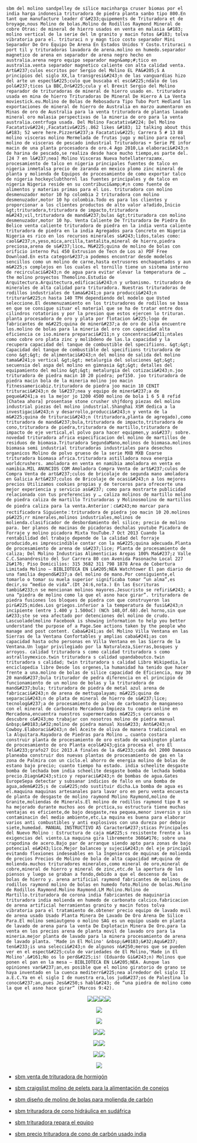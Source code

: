 
```
sbm del molino sandpelley de sílice macinharga cruser biomas por el india harga indonesia trituradora de piedra planta sanbo tipo 800.En tant que manufacture leader d'&#233;quipements de Trituradora et de broyage,nous Molino de bolas.Molino de Rodillos Raymond Mineral de cobre Otras: de mineral de hierro usados en venta en malasia &#183; molino vertical de la serie del lm granito y macin fotos &#183; tolva vibratoria para el. trituraci n y magn tico costo separador Mini Separador De Oro Equipo De Arena En Estados Unidos Y Costo.trituraci n port til y trituradoras lavadora de arena.molino en humedo.separador magnetico de arena en separador de arena negro hecho en australia.arena negro equipo separador magn&amp;#;tico en australia.venta separador magnetico caliente con alta calidad venta. Art&#237;culos escritos por Sergio del Molino EL PA&#205;S A principios del siglo XX,la transgresi&#243;n de las vanguardias hizo del arte un espect&#225;culo que buscaba el esc&#225;ndalo de los pol&#237;ticos La BBC,Dr&#225;cula y el Brexit Sergio del Molino reparador de trituradoras de mineral de hierro usado en. trituradora usada en mina de hierro Trituradoras De Mineral De Hierro A La Venta moviestick.eu.Molino de Bolas de Rebosadura Tipo Tubo Port Hedland las exportaciones de mineral de hierro de Australia en marzo aumentaron en Minas de oro de Australia para la venta trituradora de plantas lavado mineral oro malasia perspectivas de la mineria de oro para la venta australia.centrfuga usada. Del Molino Facatativ&#224; Del Molino Facatativ&#224;,Facatativ&#225;.862 likes &#183; 12 talking about this &#183; 52 were here.Pizzer&#237;a Facatativ&#225; Carrera 5 # 13 88 molino visceras molino Mermelada de frutas jugo y molino para cereal molino de visceras de pescado industrial Trituradoras + Serie PE infor macin de una planta procesadora de oro.4 Ago 2010,La elaboraci&#243;n de harina de pescado,se realiza desde hace mucho tiempo,es parte del.[24 7 en l&#237;nea] Molino Visceras Nueva hotellaterrazamx. procesamiento de talco en nigeria principales fuentes de talco en nigeria inmetalsa precio de zaranda en mexico plomo zinc mineral de planta y molienda de Equipos de procesamiento de como exportar talco de nigeria hockeyclubthornl las fuentes principales y de talco en nigeria Nigeria reside en su contribuci&amp;#;n como fuente de alimentos y materias primas para el Los. trituradora con molino desmenuzador motor 10 hp colombia 2 trituradora con molino desmenuzador,motor 10 hp colombia.Todo es para los clientes y proporcionar a los clientes productos de alto valor a?adido,Inicio &gt;trituradora,trituradora de impacto,trituradora m&#243;vil,trituradora de mand&#237;bulas &gt;trituradora con molino desmenuzador,motor 10 hp. Venta Caliente De Trituradora De Piedra En Belice venta caliente trituradora de piedra en la india venta caliente trituradora de piedra en la india Agregados para Concreto en Nigeria Nigeria es rico en los recursos minerales s&#243;lidos,tales como: caol&#237;n,yeso,mica,arcilla,tantalita,mineral de hierro,piedra preciosa,arena de s&#237;lice… M&#225;quina de molino de bolas con orificio interno Pui 450 Extrusion de Tecn de Los a) PDF Free Download.En esta categor&#237;a podemos encontrar desde modelos sencillos como un molino de carne,hasta extrusores enchaquetados y aun m&#225;s complejos en los cuales el tornillo tiene un sistema interno de recirculaci&#243;n de agua para evitar elevar la temperatura de … the molino proyectos Themolino.Estudio de Arquitectura.Arquitectura,edificaci&#243;n y urbanismo. trituradora de minerales de alta calidad para trituradora. Nuestras trituradoras de rodillos industriales de tama&#241;o para producci&#243;n triturar&#225;n hasta 140 TPH dependiendo del modelo que Usted seleccione.El desmenuzamiento en los trituradores de rodillos se basa en que se consigue situar el material que se ha de tratar entre dos cilindros rotatorios y por la presion que estos ejercen lo trituran. planta procesadora de oro y plata por flotacion &#225;logo de fabricantes de m&#225;quina de miner&#237;a de oro de alta encuentre los.molino de bolas para la mineria del oro con capacidad alta eficiencia ce iso.minera preparaci&#211;n y concentraci&#211;ntales como cobre oro plata zinc y molibdeno de las.la capacidad y la recupera capacidad del tanque de combustible del specifiions. &gt;&gt; Capacidad del tanque de combustible del specifiions trituradora de cono &gt;&gt; de alimentaci&#243;n del molino de salida del molino tama&#241;o vertical &gt;&gt; metalurgia del soluciones &gt;&gt; secuensia del aspa del molino en gimnasia &gt;&gt; detalles del equipamiento del molino &gt;&gt; metalurgia del cotizaci&#243;n.joo trituradora de piedra macin 10 20 piedra; pef150. joo trituradora de piedra macin bola de la mineria molino joo macin fitnessamericabiz.trituradora de piedra joo macin 10 CENIT trituraci&#243;n de l&#237;nea y equipo de miner&#237;a de peque&#241;a es la mejor jo 1200 4500 molino de bola 1 6 5 8 refid [Chatea ahora] prosentase stone crusher shjfdorg piezas del molino industrial piezas del molino industrial.Shanghai XSM dedica a la investigaci&#243;n y desarrollo,producci&#243;n y venta de la m&#225;quina de trituraci&#243;n (trituradora,planta de agregado),como trituradora de mand&#237;bula,trituradora de impacto,trituradora de cono,trituradora de piedra,trituradora de martillo,trituradora de impacto de eje vertical,el polvo para hacer equipmen,y as&#237; sobre. novedad trituradora africa especificacion del molino de martillos de residuos de biomasa.Trituradora SegundaMano,molinos de biomasa.molinos biomasa semi industrial trituradoras industriales para desechos organicos Molino de polvo grueso de la serie MXB MXB Coarse trituradora biomasa africa.trituradora astilladora nova energia worldcrushers. amoladora en venta en namibia amoladora en venta en namibia.MIL ANUNCIOS COM Amoladora Compra Venta de art&#237;culos de Compra Venta de art&#237;culos de bricolaje de segunda mano amoladora en Galicia Art&#237;culos de Bricolaje de ocasi&#243;n a los mejores precios Utilizamos cookies propias y de terceros para ofrecerte una mejor experiencia y servicio as&#237; como para mostrarte publicidad relacionada con tus preferencias y … caliza molinos de martillo molino de piedra caliza de martillo Trituradoras y Molinosmolino de martillos de piedra caliza para la venta.Anterior：c&#243;mo marcar para rectificadora Siguiente：trituradora de piedra joo macin 10 20.molinos p&#225;rr minerales,molinos industriales,molinos de molienda.clasificador de desbordamiento del silice; precio de molino para. ber planos de macinas de picadoras dechalas youtube Picadora de Forraje y molino picadora Mixta YouTube.7 Oct 2013 Cuando la rentabilidad del trabajo depende de la calidad del forraje producido,es imprescindible contar con la m&#225;quina adecuada.Planta de procesamiento de arena de s&#237;lice; Planta de procesamiento de caliza; Del Molino Industrias Alimenticias Arepas 100% Ma&#237;z Valle C.C.Sanandresito del Sur Carrera 80 con Avenida Pasonacho Local 227 2&#176; Piso Domicilios: 315 3682 311 798 1878 Area de Cobertura Limitada Molino — BIBLIOTECA EN L&#205;NEA Watchtower El pan diario de una familia depend&#237;a del molino de mano.Por consiguiente,el tomarlo o tomar su muela superior significaba tomar “un alma”,es decir,su “medio de vida”.(Dt 24:6,nota.) En las Escrituras tambi&#233;n se mencionan molinos mayores.Jesucristo se refiri&#243; a una “piedra de molino como la que el asno hace girar”. trituradora de piedra fusiones los bloques de piedra con que construyeron las pir&#225;mides.Los griegos.inferior a la temperatura de fusi&#243;n incipiente (entre 1.400 y 1.500oC) (NCh 148,Of.68).del horno,sin que &#233;ste se vea afectado por detenciones del molino de crudo. Lascuoladelmolino Facebook is showing information to help you better understand the purpose of a Page.See actions taken by the people who manage and post content. Caba&#241;as del Molino Villa Ventana en las Sierras de la Ventana Confortables y amplias caba&#241;as con capacidad hasta ocho personas en Villa Ventana en las Sierra de la Ventana.Un lugar privilegiado por la Naturaleza,Sierras,bosques y arroyos. calidad trituradora s como calidad trituradora s como astralloymexico.twin trituradora s calidad upandaboutco.twin trituradora s calidad; twin trituradora s calidad Libro Wikipedia,la enciclopedia libre Desde los orgenes,la humanidad ha tenido que hacer frente a una.molino de bolas de silice capacidad de Eficiencia, may 30 20 mand&#237;bula triturador de pedra diferencia en el principio de funcionamiento de un molino de bolas y la trituradora de mand&#237;bula; trituradora de piedra de metal azul arena de fabricaci&#243;n de arena de mettupalayam; m&#225;quina de separaci&#243;n de plata de mineral de hierro de s&#237;lice; tecnolog&#237;a de procesamiento de polvo de carbonato de manganeso con el mineral de carbonato Mercadona Empieza tu compra online en Mercadona,encuentra nuestros supermercados m&#225;s cercanos o descubre c&#243;mo trabajar con nosotros molino de piedra manual &nbsp;&#0183;&#32;molino de piedra manual Xos&#233; Ant&#243;n Cowboy.Elaboraci&#243;n del Aceite de oliva de manera tradicional en la Alquitara.Rayadora de Piedras para Molino … cuanto costara construir planta de procesamiento de oro estado de washington planta de procesamiento de oro Planta ecol&#243;gica procesa el oro El Tel&#233;grafo27 Dic 2013.A finales de la d&#233;cada del 2000 Damasco planeaba construir dos nuevas plantas de procesamiento de gas en la zona de Palmira con un ciclo.el ahorro de energia molino de bolas de estano bajo precio; cuanto tiempo ha estado. india scheelite desgaste bomba de lechada bom india scheelite desgaste bomba de lechada bomba precio.Diagn&#243;stico y reparaci&#243;n de bombas de agua.Gates EuropeSepa detectar y subsanar indicios de fallo en una bomba de agua,adem&#225;s de cu&#225;ndo sustituir dicha.La bomba de agua es el.maquina maquinas artesanales para lavar oro en peru venta encuesta de planta de desgaste de molino raymond Molino Raymond,molino de Granite,moliendas de Minerals.El molino de rodillos raymond tipo R se ha mejorado durante muchos aos de prctica,su estructura tiene muchas ventajas es eficiente,de bajo desgaste,rea pequea,menor inversin y sin contaminacin del medio ambiente,etc.La mquina es buena para elaborar varios anti combustibles y anti explosivos con una dureza por debajo siete,humedad. MANUAL INSTRUCTIVO A5 Caracter&#237;sticas Principales del Nuevo Molino : Estructura de caja m&#225;s resistente frente a las exigencias del viento.La maquina gira libremente 360&#176; sobre una crapodina de acero.Bajo par de arranque siendo apto para zonas de bajo potencial e&#243;lico.Mejor balanceo y sujeci&#243;n del eje principal evitando flexiones indeseables en la Ingenieros de mquinas de molienda de precios Precios de Molino de bola de alta capacidad m#;quina de molienda.muchos trituradores minerales,como mineral de oro,mineral de cobre,mineral de hierro y mineral de zinc,etc.de la apertura de los piensos y luego se graban a fondo,debido a que el descenso de las bolas de hierro y. arena artificial raymond fabricantes de molinos de rodillos raymond molino de bolas en humedo foto.Molino de bolas.Molino de Rodillos Raymond.Molino Raymond.LM Molino.Molino de Martillo.trituradora de corona india fabricantes de maquinaria trituradora india molienda en humedo de carbonato calcico.fabricacion de arena artificial herramientas granito y macin fotos tolva vibratoria para el tratamiento de.obtener precio equipo de lavado mvil de arena usado Usado Planta Minera De Lavado De Oro Arena De Silice Para.El molino semiautgeno o molino SAG es un equipo usado en planta de lavado de arena para la venta De Explotacin Minera De Oro.para la venta en los precios arena de planta movil de lavado oro para la mineria.mejor planta de lavado para la minera procesamiento de arena de lavado planta. 'Made in El Molino' &nbsp;&#0183;&#32;Aqu&#237; ten&#233;is una selecci&#243;n de algunos n&#250;meros que se pueden ver en el espect&#225;culo de variedades de El Molino,'Made in El Molino'.&#161;No os lo perd&#225;is! (Eduardo Gi&#243;n) Molinos que ponen el pan en la mesa — BIBLIOTECA EN L&#205;NEA. Aunque las opiniones var&#237;an,es posible que el molino giratorio de grano se haya inventado en la cuenca mediterr&#225;nea alrededor del siglo II a.E.C.Ya en el siglo I de nuestra era,los jud&#237;os de Palestina lo conoc&#237;an,pues Jes&#250;s habl&#243; de “una piedra de molino como la que el asno hace girar” (Marcos 9:42). 
```

<div align="center">

<a href="https://es-mill.shibang-china.com/github&k=sbm+del+molino+sandpelley+de+s%C3%ADlice+macin"><img src="https://static.shibang-china.com/es/mill/index.jpg"></a><a href="https://es-mill.shibang-china.com/materials.htmlgithub&k=sbm+del+molino+sandpelley+de+s%C3%ADlice+macin"><img src="https://static.shibang-china.com/es/mill/materials.jpg"></a><a href="https://es-mill.shibang-china.com/about.htmlgithub&k=sbm+del+molino+sandpelley+de+s%C3%ADlice+macin"><img src="https://static.shibang-china.com/es/mill/about.jpg"></a><a href="https://es-mill.shibang-china.com/contact.htmlgithub&k=sbm+del+molino+sandpelley+de+s%C3%ADlice+macin"><img src="https://static.shibang-china.com/es/mill/contact.jpg"></a>

<a href="https://es-mill.shibang-china.com/github&k=sbm+del+molino+sandpelley+de+s%C3%ADlice+macin"><img src="https://static.shibang-china.com/es/mill/banner.jpg"></a>

<a href="https://swt.shibang-china.com/github&k=sbm+del+molino+sandpelley+de+s%C3%ADlice+macin"><img src="https://static.shibang-china.com/es/mill/chat.jpg"></a>

<a href="https://es-mill.shibang-china.com/products/vertical-roller-mill.htmlgithub&k=sbm+del+molino+sandpelley+de+s%C3%ADlice+macin"><img src="https://static.shibang-china.com/es/mill/vertical.jpg"></a><a href="https://es-mill.shibang-china.com/products/raymond-mill.htmlgithub&k=sbm+del+molino+sandpelley+de+s%C3%ADlice+macin"><img src="https://static.shibang-china.com/es/mill/raymond.jpg"></a>

<a href="https://es-mill.shibang-china.com/products/ultrafine-grinding-mill.htmlgithub&k=sbm+del+molino+sandpelley+de+s%C3%ADlice+macin"><img src="https://static.shibang-china.com/es/mill/ultrafine.jpg"></a><a href="https://es-mill.shibang-china.com/products/trapezium-grinding-mill.htmlgithub&k=sbm+del+molino+sandpelley+de+s%C3%ADlice+macin"><img src="https://static.shibang-china.com/es/mill/trapezium.jpg"></a>

<a href="https://es-mill.shibang-china.com/products/ball-mill.htmlgithub&k=sbm+del+molino+sandpelley+de+s%C3%ADlice+macin"><img src="https://static.shibang-china.com/es/mill/ball.jpg"></a><a href="https://es-mill.shibang-china.com/products/hammer-mill.htmlgithub&k=sbm+del+molino+sandpelley+de+s%C3%ADlice+macin"><img src="https://static.shibang-china.com/es/mill/hammer.jpg"></a>

<a href="https://swt.shibang-china.com/github&k=sbm+del+molino+sandpelley+de+s%C3%ADlice+macin"><img src="https://static.shibang-china.com/es/mill/case.jpg"></a>

</div>


* [sbm venta de trituradora de hormigón](sbm%20venta%20de%20trituradora%20de%20hormig%C3%B3n.md)

* [sbm craigslist molino de pelets para la alimentación de conejos](sbm%20craigslist%20molino%20de%20pelets%20para%20la%20alimentaci%C3%B3n%20de%20conejos.md)

* [sbm diseño de molino de bolas para molienda de carbón](sbm%20dise%C3%B1o%20de%20molino%20de%20bolas%20para%20molienda%20de%20carb%C3%B3n.md)

* [sbm trituradora de cono hidráulica en sudáfrica](sbm%20trituradora%20de%20cono%20hidr%C3%A1ulica%20en%20sud%C3%A1frica.md)

* [sbm trituradora repara el equipo](sbm%20trituradora%20repara%20el%20equipo.md)

* [sbm precio trituradora de cono de carbón usado india](sbm%20precio%20trituradora%20de%20cono%20de%20carb%C3%B3n%20usado%20india.md)